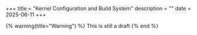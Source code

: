 +++
title = "Kernel Configuration and Build System"
description = ""
date = 2025-06-11
+++

{% warning(title="Warning") %} 
This is still a draft 
{% end %}

